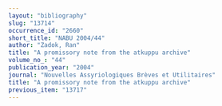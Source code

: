 ```yaml
---
layout: "bibliography"
slug: "13714"
occurrence_id: "2660"
short_title: "NABU 2004/44"
author: "Zadok, Ran"
title: "A promissory note from the atkuppu archive"
volume_no_: "44"
publication_year: "2004"
journal: "Nouvelles Assyriologiques Brèves et Utilitaires"
title: "A promissory note from the atkuppu archive"
previous_item: "13717"
---
```

